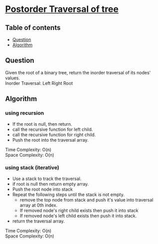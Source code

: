 # [Postorder Traversal of tree](https://leetcode.com/problems/binary-tree-inorder-traversal/)

## Table of contents

- [Question](#question)
- [Algorithm](#algorithm)

## Question
Given the root of a binary tree, return the inorder traversal of its nodes' values.</br>
Inorder Traversal: Left Right Root

## Algorithm

### using recursion
- If the root is null, then return.
- call the recursive function for left child.
- call the recursive function for right child.
- Push the root into the traversal array.

Time Complexity: O(n) <br />
Space Complexity: O(n) 

### using stack (iterative)
- Use a stack to track the traversal.
- if root is null then return empty array.
- Push the root node into stack
- Repeat the following steps until the stack is not empty.
    - remove the top node from stack and push it's value into traversal array at 0th index.
    - If removed node's right child exists then push it into stack
    - If removed node's left child exists then push it into stack.
- return the traversal array.

Time Complexity: O(n) <br/>
Space Complexity: O(n)
